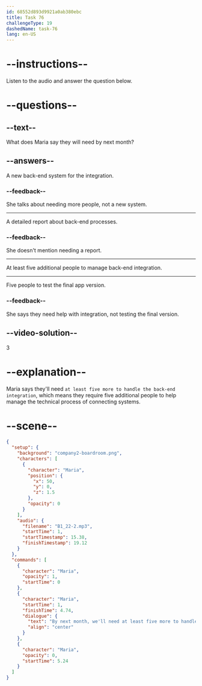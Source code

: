 ```yaml
---
id: 68552d893d9921a0ab380ebc
title: Task 76
challengeType: 19
dashedName: task-76
lang: en-US
---
```


<!-- (Audio) Maria: By next month, we'll need at least five more to handle the back-end integration. -->

# --instructions--

Listen to the audio and answer the question below.

# --questions--

## --text--

What does Maria say they will need by next month?

## --answers--

A new back-end system for the integration.

### --feedback--

She talks about needing more people, not a new system.

---

A detailed report about back-end processes.

### --feedback--

She doesn't mention needing a report.

---

At least five additional people to manage back-end integration.

---

Five people to test the final app version.

### --feedback--

She says they need help with integration, not testing the final version.

## --video-solution--

3

# --explanation--

Maria says they'll need `at least five more to handle the back-end integration`, which means they require five additional people to help manage the technical process of connecting systems.

# --scene--

```json
{
  "setup": {
    "background": "company2-boardroom.png",
    "characters": [
      {
        "character": "Maria",
        "position": {
          "x": 50,
          "y": 0,
          "z": 1.5
        },
        "opacity": 0
      }
    ],
    "audio": {
      "filename": "B1_22-2.mp3",
      "startTime": 1,
      "startTimestamp": 15.38,
      "finishTimestamp": 19.12
    }
  },
  "commands": [
    {
      "character": "Maria",
      "opacity": 1,
      "startTime": 0
    },
    {
      "character": "Maria",
      "startTime": 1,
      "finishTime": 4.74,
      "dialogue": {
        "text": "By next month, we'll need at least five more to handle the back-end integration.",
        "align": "center"
      }
    },
    {
      "character": "Maria",
      "opacity": 0,
      "startTime": 5.24
    }
  ]
}
```
